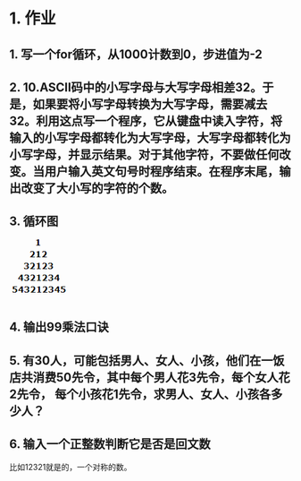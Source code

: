 # 1. 作业

## 1. 写一个for循环，从1000计数到0，步进值为-2 



## 2. 10.ASCII码中的小写字母与大写字母相差32。于是，如果要将小写字母转换为大写字母，需要减去32。利用这点写一个程序，它从键盘中读入字符，将输入的小写字母都转化为大写字母，大写字母都转化为小写字母，并显示结果。对于其他字符，不要做任何改变。当用户输入英文句号时程序结束。在程序末尾，输出改变了大小写的字符的个数。

## 3. 循环图 

![1528259575104](images/1528259575104.png)





## 4. 输出99乘法口诀 



## 5. 有30人，可能包括男人、女人、小孩，他们在一饭店共消费50先令，其中每个男人花3先令，每个女人花2先令， 	每个小孩花1先令，求男人、女人、小孩各多少人？ 



## 6. 输入一个正整数判断它是否是回文数

比如12321就是的，一个对称的数。



